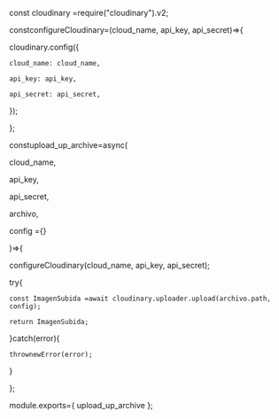 
const cloudinary =require("cloudinary").v2;

constconfigureCloudinary=(cloud_name, api_key, api_secret)=>{

  cloudinary.config({

    cloud_name: cloud_name,

    api_key: api_key,

    api_secret: api_secret,

  });

};

constupload_up_archive=async(

  cloud_name,

  api_key,

  api_secret,

  archivo,

  config ={}

)=>{

  configureCloudinary(cloud_name, api_key, api_secret);

  try{

    const ImagenSubida =await cloudinary.uploader.upload(archivo.path, config);

    return ImagenSubida;

  }catch(error){

    thrownewError(error);

  }

};

module.exports={ upload_up_archive };

